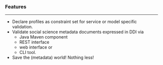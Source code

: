 ### Features

---

* Declare profiles as constraint set for service or model specific validation.
* Validate social science metadata documents expressed in DDI via 
    * Java Maven component
    * REST interface
    * web interface or 
    * CLI tool.  
* Save the (metadata) world! Nothing less!
